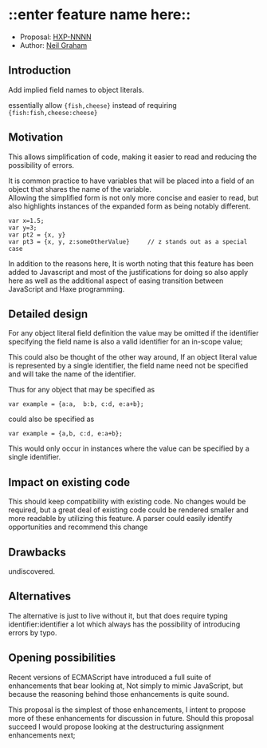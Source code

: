 # ::enter feature name here::

* Proposal: [HXP-NNNN](0000-implied-fieldnames.md)
* Author: [Neil Graham](https://github.com/Lerc)

## Introduction

Add implied field names to object literals. 

essentially allow `{fish,cheese}` instead of requiring `{fish:fish,cheese:cheese}`

## Motivation

This allows simplification of code, making it easier to read and
reducing the possibility of errors.

It is common practice to have variables that will be placed into a
field of an object that shares the name of the variable.  
Allowing the simplified form is not only more concise and easier to read, but also
highlights instances of the expanded form as being notably different.

```
var x=1.5;
var y=3;
var pt2 = {x, y}
var pt3 = {x, y, z:someOtherValue}     // z stands out as a special case
```

In addition to the reasons here, It is worth noting that this feature has been 
added to Javascript and most of the justifications for doing so also apply here
as well as the additional aspect of easing transition between JavaScript 
and Haxe programming.



## Detailed design

For any object literal field definition the value may be omitted if the identifier
specifying the field name is also a valid identifier for an in-scope value;

This could also be thought of the other way around,  If an object literal value is represented by a single identifier, the field name need not be specified and will take the name of the identifier.

Thus for any object that may be specified as
```
var example = {a:a,  b:b, c:d, e:a+b};
```
could also be specified as 
```
var example = {a,b, c:d, e:a+b};
```

This would only occur in instances where the value can be specified by a single identifier.

## Impact on existing code

This should keep compatibility with existing code.   No changes would be required, but a
great deal of existing code could be rendered smaller and more readable by utilizing this
feature.  A parser could easily identify opportunities and recommend this change 

## Drawbacks

undiscovered.

## Alternatives

The alternative is just to live without it, but that does require typing identifier:identifier a lot which always has the possibility of introducing errors by typo.

## Opening possibilities

Recent versions of ECMAScript have introduced a full suite of enhancements that bear looking at,  Not simply to mimic JavaScript, but because the reasoning behind those enhancements is quite sound.   

This proposal is the simplest of those enhancements, I intent to propose more of these enhancements for discussion in future.  Should this proposal succeed I would propose looking at the destructuring assignment enhancements next;
